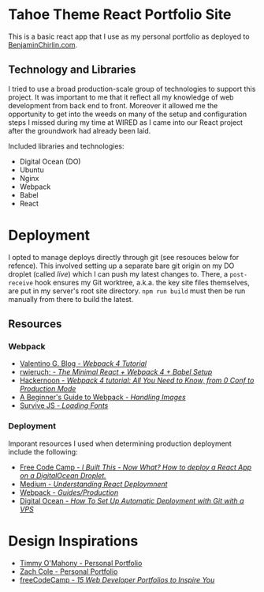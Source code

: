# Tahoe Theme React Portfolio Site

This is a basic react app that I use as my personal portfolio as deployed to [BenjaminChirlin.com](http://www.benjaminchirlin.com).

## Technology and Libraries

I tried to use a broad production-scale group of technologies to support this project. It was important to me that it reflect all my knowledge of web development from back end to front. Moreover it allowed me the opportunity to get into the weeds on many of the setup and configuration steps I missed during my time at WIRED as I came into our React project after the groundwork had already been laid.

Included libraries and technologies:

- Digital Ocean (DO)
- Ubuntu
- Nginx
- Webpack
- Babel
- React

# Deployment

I opted to manage deploys directly through git (see resouces below for refence). This involved setting up a separate bare git origin on my DO droplet (called *live*) which I can push my latest changes to. There, a `post-receive` hook ensures my Git worktree, a.k.a. the key site files themselves, are put in my server's root site directory. `npm run build` must then be run manually from there to build the latest. 

## Resources

### Webpack

- [Valentino G. Blog - *Webpack 4 Tutorial*](https://www.valentinog.com/blog/webpack-4-tutorial/#webpack_4_setting_up_webpack_4_with_React)
- [rwieruch; - *The Minimal React + Webpack 4 + Babel Setup*](https://www.robinwieruch.de/minimal-react-webpack-babel-setup/)
- [Hackernoon - *Webpack 4 tutorial: All You Need to Know, from 0 Conf to Production Mode*](https://hackernoon.com/webpack-4-tutorial-all-you-need-to-know-from-0-conf-to-production-mode-d32759d0dc2d)
- [A Beginner's Guide to Webpack - *Handling Images*](https://medium.com/a-beginners-guide-for-webpack-2/handling-images-e1a2a2c28f8d)
- [Survive JS - *Loading Fonts*](https://survivejs.com/webpack/loading/fonts/)

### Deployment

Imporant resources I used when determining production deployment include the following:

- [Free Code Camp - *I Built This - Now What? How to deploy a React App on a DigitalOcean Droplet.*](https://medium.freecodecamp.org/i-built-this-now-what-how-to-deploy-a-react-app-on-a-digitalocean-droplet-662de0fe3f48)
- [Medium - *Understanding React Deploymnent*](https://medium.com/@baphemot/understanding-react-deployment-5a717d4378fd)
- [Webpack - *Guides/Production*](https://webpack.js.org/guides/production/)
- [Digital Ocean - *How To Set Up Automatic Deployment with Git with a VPS*](https://www.digitalocean.com/community/tutorials/how-to-set-up-automatic-deployment-with-git-with-a-vps)

# Design Inspirations

- [Timmy O'Mahony - Personal Portfolio](https://timmyomahony.com/#recent-projects)
- [Zach Cole - Personal Portfolio](http://zcole.me/)
- [freeCodeCamp - *15 Web Developer Portfolios to Inspire You*](https://medium.freecodecamp.org/15-web-developer-portfolios-to-inspire-you-137fb1743cae)
